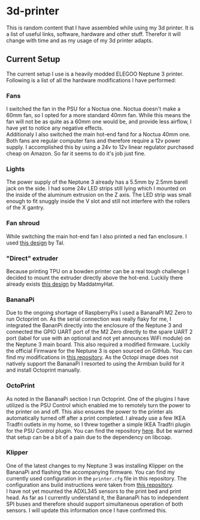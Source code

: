 # 3d-printer
This is random content that I have assembled while using my 3d printer. It is a list of useful links, software, hardware and other stuff. Therefor it will change with time and as my usage of my 3d printer adapts.

## Current Setup
The current setup I use is a heavily modded ELEGOO Neptune 3 printer. Following is a list of all the hardware modifications I have performed:

### Fans
I switched the fan in the PSU for a Noctua one. Noctua doesn't make a 60mm fan, so I opted for a more standard 40mm fan. While this means the fan will not be as quite as a 60mm one would be, and provide less airflow, I have yet to notice any negative effects.  
Additionaly I also switched the main hot-end fand for a Noctua 40mm one.  
Both fans are regular computer fans and therefore require a 12v power supply. I accomplished this by using a 24v to 12v linear regulator purchased cheap on Amazon. So far it seems to do it's job just fine.

### Lights
The power supply of the Neptune 3 already has a 5.5mm by 2.5mm barell jack on the side. I had some 24v LED strips still lying which I mounted on the inside of the aluminum extrusion on the Z axis. The LED strip was small enough to fit snuggly inside the V slot and still not interfere with the rollers of the X gantry.

### Fan shroud
While switching the main hot-end fan I also printed a ned fan enclosure. I used [this design](https://www.printables.com/model/270983-elegoo-neptune-3-fan-duct) by Tal.

### "Direct" extruder
Because printing TPU on a bowden printer can be a real tough challenge I decided to mount the extruder directly above the hot-end. Luckily there already exists [this design](https://www.thingiverse.com/thing:5532317) by MaddatmyHat.

### BananaPi
Due to the ongoing shortage of RaspberryPis I used a BananaPI M2 Zero to run Octoprint on. As the serial connection was really flaky for me, I integrated the BananPi directly into the enclosure of the Neptune 3 and connected the GPIO UART port of the M2 Zero directly to the spare UART 2 port (label for use with an optional and not yet announces WiFi module) on the Neptune 3 main board. This also required a modified firmware. Luckily the official Firmware for the Neptune 3 is open sourced on GitHub. You can find my modifications in [this repository](https://github.com/Piets/Neptune_3). As the Octopi image does not natively support the BananaPi I resorted to using the Armbian build for it and install Octoprint manually.

### OctoPrint
As noted in the BananaPi section I run Octoprint. One of the plugins I have utilized is the PSU Control which enabled me to remotely turn the power to the printer on and off. This also ensures the power to the printer als automatically turned off after a print completed. I already use a few IKEA Tradfri outlets in my home, so I threw together a simple IKEA Tradfri plugin for the PSU Control plugin. You can find the repository [here](https://github.com/Piets/OctoPrint-PSUControl-Tradfri). But be warned that setup can be a bit of a pain due to the dependency on libcoap.

### Klipper
One of the latest changes to my Neptune 3 was installing Klipper on the BananaPi and flashing the accompanying firmware. You can find my currently used configuration in the `printer.cfg` file in this repository. The configuration ans build instructions were taken from [this repository](https://github.com/bsas/Neptune-Elegoo3-Klipper).  
I have not yet mounted the ADXL345 sensors to the print bed and print head. As far as I currently understand it, the BananaPi has to independent SPI buses and therefore should support simultaneous operation of both sensors. I will update this information once I have confirmed this.